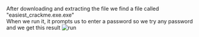 After downloading and extracting the file we find a file called "easiest_crackme.exe.exe"  
When we run it, it prompts us to enter a password so we try any password and we get this result
![run](run.jpg)
